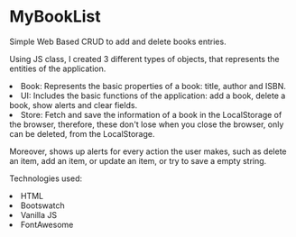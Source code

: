 # MyBookList
Simple Web Based CRUD to add and delete books entries.

Using JS class, I created 3 different types of objects, that represents the entities of the application.
<li> Book: Represents the basic properties of a book: title, author and ISBN.
<li> UI: Includes the basic functions of the application: add a book, delete a book, show alerts and clear fields.
<li> Store: Fetch and save the information of a book in the LocalStorage of the browser, therefore, these don't lose when you close the browser, only can be deleted, from the LocalStorage. 

Moreover, shows up alerts for every action the user makes, such as delete an item, add an item, or update an item, or try to save a empty string.

Technologies used:

<li> HTML
<li> Bootswatch
<li> Vanilla JS
<li> FontAwesome
